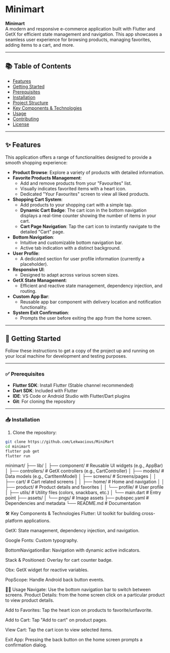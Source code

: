 # Minimart

**Minimart**  
A modern and responsive e-commerce application built with Flutter and GetX for efficient state management and navigation. This app showcases a seamless user experience for browsing products, managing favorites, adding items to a cart, and more.

---

## 📚 Table of Contents

- [Features](#features)
- [Getting Started](#getting-started)
- [Prerequisites](#prerequisites)
- [Installation](#installation)
- [Project Structure](#project-structure)
- [Key Components & Technologies](#key-components--technologies)
- [Usage](#usage)
- [Contributing](#contributing)
- [License](#license)

---

## ✨ Features

This application offers a range of functionalities designed to provide a smooth shopping experience:

- **Product Browse**: Explore a variety of products with detailed information.
- **Favorite Products Management**:
    - Add and remove products from your "Favourites" list.
    - Visually indicates favorited items with a heart icon.
    - Dedicated "Your Favourites" screen to view all liked products.
- **Shopping Cart System**:
    - Add products to your shopping cart with a simple tap.
    - **Dynamic Cart Badge**: The cart icon in the bottom navigation displays a real-time counter showing the number of items in your cart.
    - **Cart Page Navigation**: Tap the cart icon to instantly navigate to the detailed "Cart" page.
- **Bottom Navigation**:
    - Intuitive and customizable bottom navigation bar.
    - Active tab indication with a distinct background.
- **User Profile**:
    - A dedicated section for user profile information (currently a placeholder).
- **Responsive UI**:
    - Designed to adapt across various screen sizes.
- **GetX State Management**:
    - Efficient and reactive state management, dependency injection, and routing.
- **Custom App Bar**:
    - Reusable app bar component with delivery location and notification functionality.
- **System Exit Confirmation**:
    - Prompts the user before exiting the app from the home screen.

---

## 🚀 Getting Started

Follow these instructions to get a copy of the project up and running on your local machine for development and testing purposes.

---

### ✅ Prerequisites

- **Flutter SDK**: Install Flutter (Stable channel recommended)
- **Dart SDK**: Included with Flutter
- **IDE**: VS Code or Android Studio with Flutter/Dart plugins
- **Git**: For cloning the repository

---

### 📥 Installation

1. Clone the repository:

```bash
git clone https://github.com/Lekwacious/MiniMart
cd minimart
flutter pub get
flutter run
```
minimart/
├── lib/
│   ├── component/            # Reusable UI widgets (e.g., AppBar)
│   ├── controllers/          # GetX controllers (e.g., CartController)
│   ├── models/               # Data models (e.g., CartItemModel)
│   ├── screens/              # Screens/pages
│   │   ├── cart/             # Cart related screens
│   │   ├── home/             # Home and navigation
│   │   ├── product/          # Product details and favorites
│   │   └── profile/          # User profile
│   ├── utils/                # Utility files (colors, snackbars, etc.)
│   └── main.dart             # Entry point
├── assets/
│   └── pngs/                 # Image assets
├── pubspec.yaml              # Dependencies and metadata
└── README.md                 # Documentation

🛠 Key Components & Technologies
Flutter: UI toolkit for building cross-platform applications.

GetX: State management, dependency injection, and navigation.

Google Fonts: Custom typography.

BottomNavigationBar: Navigation with dynamic active indicators.

Stack & Positioned: Overlay for cart counter badge.

Obx: GetX widget for reactive variables.

PopScope: Handle Android back button events.

🧑‍💻 Usage
Navigate: Use the bottom navigation bar to switch between screens.
Product Details: from the home screen click on a particular product to view product details.

Add to Favorites: Tap the heart icon on products to favorite/unfavorite.

Add to Cart: Tap "Add to cart" on product pages.

View Cart: Tap the cart icon to view selected items.

Exit App: Pressing the back button on the home screen prompts a confirmation dialog.